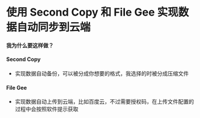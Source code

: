 # 使用 Second Copy 和 File Gee 实现数据自动同步到云端

#### 我为什么要这样做？

#### Second Copy
- 实现数据自动备份，可以被分成你想要的格式，我选择的时被分成压缩文件

#### File Gee
- 实现数据自动上传到云端，比如百度云，不过需要授权码，在上传文件配置的过程中会按照软件提示获取